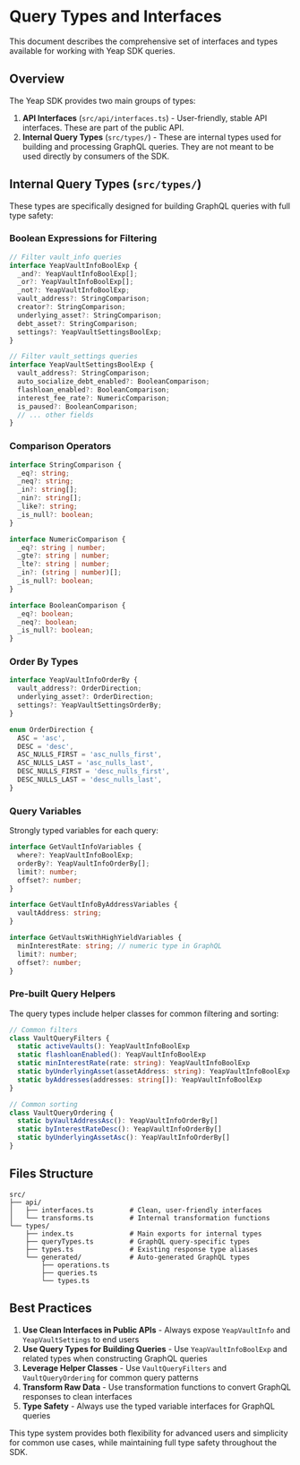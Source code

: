 # Query Types and Interfaces

This document describes the comprehensive set of interfaces and types available for working with Yeap SDK queries.

## Overview

The Yeap SDK provides two main groups of types:

1.  **API Interfaces** (`src/api/interfaces.ts`) - User-friendly, stable API interfaces. These are part of the public API.
2.  **Internal Query Types** (`src/types/`) - These are internal types used for building and processing GraphQL queries. They are not meant to be used directly by consumers of the SDK.

## Internal Query Types (`src/types/`)

These types are specifically designed for building GraphQL queries with full type safety:

### Boolean Expressions for Filtering

```typescript
// Filter vault_info queries
interface YeapVaultInfoBoolExp {
  _and?: YeapVaultInfoBoolExp[];
  _or?: YeapVaultInfoBoolExp[];
  _not?: YeapVaultInfoBoolExp;
  vault_address?: StringComparison;
  creator?: StringComparison;
  underlying_asset?: StringComparison;
  debt_asset?: StringComparison;
  settings?: YeapVaultSettingsBoolExp;
}

// Filter vault_settings queries
interface YeapVaultSettingsBoolExp {
  vault_address?: StringComparison;
  auto_socialize_debt_enabled?: BooleanComparison;
  flashloan_enabled?: BooleanComparison;
  interest_fee_rate?: NumericComparison;
  is_paused?: BooleanComparison;
  // ... other fields
}
```

### Comparison Operators

```typescript
interface StringComparison {
  _eq?: string;
  _neq?: string;
  _in?: string[];
  _nin?: string[];
  _like?: string;
  _is_null?: boolean;
}

interface NumericComparison {
  _eq?: string | number;
  _gte?: string | number;
  _lte?: string | number;
  _in?: (string | number)[];
  _is_null?: boolean;
}

interface BooleanComparison {
  _eq?: boolean;
  _neq?: boolean;
  _is_null?: boolean;
}
```

### Order By Types

```typescript
interface YeapVaultInfoOrderBy {
  vault_address?: OrderDirection;
  underlying_asset?: OrderDirection;
  settings?: YeapVaultSettingsOrderBy;
}

enum OrderDirection {
  ASC = 'asc',
  DESC = 'desc',
  ASC_NULLS_FIRST = 'asc_nulls_first',
  ASC_NULLS_LAST = 'asc_nulls_last',
  DESC_NULLS_FIRST = 'desc_nulls_first',
  DESC_NULLS_LAST = 'desc_nulls_last',
}
```

### Query Variables

Strongly typed variables for each query:

```typescript
interface GetVaultInfoVariables {
  where?: YeapVaultInfoBoolExp;
  orderBy?: YeapVaultInfoOrderBy[];
  limit?: number;
  offset?: number;
}

interface GetVaultInfoByAddressVariables {
  vaultAddress: string;
}

interface GetVaultsWithHighYieldVariables {
  minInterestRate: string; // numeric type in GraphQL
  limit?: number;
  offset?: number;
}
```

### Pre-built Query Helpers

The query types include helper classes for common filtering and sorting:

```typescript
// Common filters
class VaultQueryFilters {
  static activeVaults(): YeapVaultInfoBoolExp
  static flashloanEnabled(): YeapVaultInfoBoolExp
  static minInterestRate(rate: string): YeapVaultInfoBoolExp
  static byUnderlyingAsset(assetAddress: string): YeapVaultInfoBoolExp
  static byAddresses(addresses: string[]): YeapVaultInfoBoolExp
}

// Common sorting
class VaultQueryOrdering {
  static byVaultAddressAsc(): YeapVaultInfoOrderBy[]
  static byInterestRateDesc(): YeapVaultInfoOrderBy[]
  static byUnderlyingAssetAsc(): YeapVaultInfoOrderBy[]
}
```

## Files Structure

```
src/
├── api/
│   ├── interfaces.ts         # Clean, user-friendly interfaces
│   └── transforms.ts         # Internal transformation functions
└── types/
    ├── index.ts              # Main exports for internal types
    ├── queryTypes.ts         # GraphQL query-specific types
    ├── types.ts              # Existing response type aliases
    └── generated/            # Auto-generated GraphQL types
        ├── operations.ts
        ├── queries.ts
        └── types.ts
```

## Best Practices

1. **Use Clean Interfaces in Public APIs** - Always expose `YeapVaultInfo` and `YeapVaultSettings` to end users
2. **Use Query Types for Building Queries** - Use `YeapVaultInfoBoolExp` and related types when constructing GraphQL queries
3. **Leverage Helper Classes** - Use `VaultQueryFilters` and `VaultQueryOrdering` for common query patterns
4. **Transform Raw Data** - Use transformation functions to convert GraphQL responses to clean interfaces
5. **Type Safety** - Always use the typed variable interfaces for GraphQL queries

This type system provides both flexibility for advanced users and simplicity for common use cases, while maintaining full type safety throughout the SDK.
